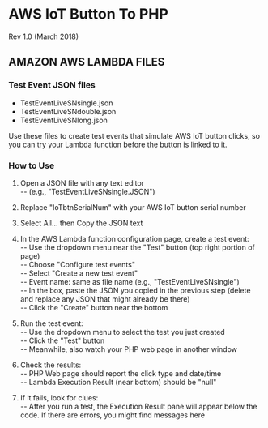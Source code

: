 # AWS IoT Button To PHP 
Rev 1.0 (March 2018)
  
## AMAZON AWS LAMBDA FILES

### Test Event JSON files
 
- TestEventLiveSNsingle.json
- TestEventLiveSNdouble.json
- TestEventLiveSNlong.json  
 
Use these files to create test events that simulate AWS IoT button clicks, so you can try your Lambda function before the button is linked to it.  
 
### How to Use  

1. Open a JSON file with any text editor  
  -- (e.g., "TestEventLiveSNsingle.JSON") 
  
2. Replace "IoTbtnSerialNum" with your AWS IoT button serial number  
  
3. Select All... then Copy the JSON text  
  
4. In the AWS Lambda function configuration page, create a test event:  
  -- Use the dropdown menu near the "Test" button (top right portion of page)  
  -- Choose "Configure test events"  
  -- Select "Create a new test event"  
  -- Event name: same as file name (e.g., "TestEventLiveSNsingle")  
  -- In the box, paste the JSON you copied in the previous step (delete and replace any JSON that might already be there)  
  -- Click the "Create" button near the bottom  
  
5. Run the test event:  
  -- Use the dropdown menu to select the test you just created  
  -- Click the "Test" button  
  -- Meanwhile, also watch your PHP web page in another window  
  
6. Check the results:  
  -- PHP Web page should report the click type and date/time  
  -- Lambda Execution Result (near bottom) should be "null"  
  
7. If it fails, look for clues:  
  -- After you run a test, the Execution Result pane will appear below the code. If there are errors, you might find messages here


